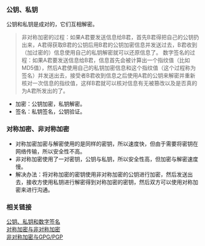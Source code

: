 

### 公钥、私钥 
公钥和私钥是成对的，它们互相解密。

> 非对称加密的过程：如果A君要发送信息给B君，首先B君得把自己的公钥扔出来，A君得获取B君的公钥后用B君的公钥加密信息并发送过去，B君收到（加过密的）信息使用自己的私钥解密就可以还原信息了。
> 数字签名的过程：如果A君要发送信息给B君，信息首先会被计算出一个指纹值（比如MD5值），然后A君使用自己的私钥加密信息和这个指纹值（这个过程称为签名）并发送出去，接受者B君收到信息之后使用A君的公钥来解密并重新核对一次信息的指纹值，这样B君就可以核对信息有无被篡改以及是否真的为A君所发出的了。

- 加密：公钥加密，私钥解密。
- 签名：私钥签名，公钥验证。





### 对称加密、非对称加密

- 对称加密加密与解密使用的是同样的密钥，所以速度快，但由于需要将密钥在网络传输，所以安全性不高。
- 非对称加密使用了一对密钥，公钥与私钥，所以安全性高，但加密与解密速度慢。
- 解决办法：将对称加密的密钥使用非对称加密的公钥进行加密，然后发送出去，接收方使用私钥进行解密得到对称加密的密钥，然后双方可以使用对称加密来进行沟通。





### 相关链接
[公钥、私钥和数字签名](https://blog.csdn.net/forever_2015/article/details/76040311)  
[对称加密与非对称加密](https://www.cnblogs.com/jfzhu/p/4020928.html)  
[非对称加密与GPG/PGP](https://www.cnblogs.com/xuyaowen/p/GPG-PGP.html)  